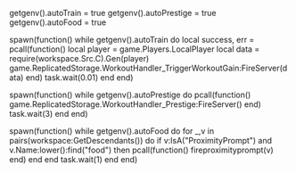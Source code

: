 getgenv().autoTrain = true
getgenv().autoPrestige = true
getgenv().autoFood = true

spawn(function()
    while getgenv().autoTrain do
        local success, err = pcall(function()
            local player = game.Players.LocalPlayer
            local data = require(workspace.Src.C).Gen(player)
            game.ReplicatedStorage.WorkoutHandler_TriggerWorkoutGain:FireServer(data)
        end)
        task.wait(0.01)
    end
end)

spawn(function()
    while getgenv().autoPrestige do
        pcall(function()
            game.ReplicatedStorage.WorkoutHandler_Prestige:FireServer()
        end)
        task.wait(3)
    end
end)

spawn(function()
    while getgenv().autoFood do
        for _,v in pairs(workspace:GetDescendants()) do
            if v:IsA("ProximityPrompt") and v.Name:lower():find("food") then
                pcall(function()
                    fireproximityprompt(v)
                end)
            end
        end
        task.wait(1)
    end
end)
